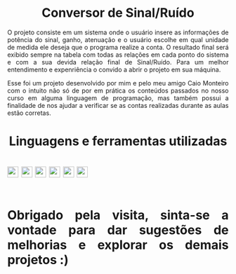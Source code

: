 <h1 align="center" color="blue">Conversor de Sinal/Ruído</h1>

<p align="justify">
  O projeto consiste em um sistema onde o usuário insere as informações de potência do sinal, ganho, atenuação
  e o usuário escolhe em qual unidade de medida ele deseja que o programa realize a conta. O resultado final será exibido
  sempre na tabela com todas as relações em cada ponto do sistema e com a sua devida relação final de Sinal/Ruído. Para
  um melhor entendimento e expenriência o convido a abrir o projeto em sua máquina. 
</p>

<p align="justify">
  Esse foi um projeto desenvolvido por mim e pelo meu amigo Caio Monteiro com o intuito não só de por em prática os conteúdos passados no nosso
  curso em alguma linguagem de programação, mas também possui a finalidade de nos ajudar a verificar se as contas realizadas durante as aulas estão corretas.
</p>

<h1 align="center" color="blue"> Linguagens e ferramentas utilizadas<h1>
<img src="https://img.shields.io/badge/HTML5-E34F26?logo=html5&logoColor=282C34" alt="HTML5 logo" title="HTML5" height="25" />
<img src="https://img.shields.io/badge/CSS3-1572B6?logo=css3&logoColor=282C34" alt="CSS3 logo" title="CSS3" height="25" />
<img src="https://img.shields.io/badge/JavaScript-F7DF1E?logo=javascript&logoColor=282C34" alt="JavaScript logo" title="JavaScript" height="25" />
<img src="https://img.shields.io/badge/VS%20Code-007ACC?logo=visual-studio-code&logoColor=282C34" alt="Visual Studio Code logo" title="Visual Studio Code" height="25" />
<img src="https://img.shields.io/badge/Git-F05033?logo=git&logoColor=white" alt="Git logo" title="Git" height="25" />
<img src="https://img.shields.io/badge/GitHub-181717?logo=github&logoColor=white" alt="GitHub logo" title="GitHub" height="25" />

<br>
<br>

<p align="justify">
  Obrigado pela visita, sinta-se a vontade para dar sugestões de melhorias e explorar os demais projetos :)
</p>
